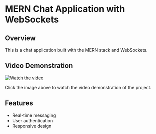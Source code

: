 # MERN Chat Application with WebSockets

## Overview
This is a chat application built with the MERN stack and WebSockets.

## Video Demonstration
[![Watch the video](https://img.youtube.com/vi/YOUR_VIDEO_ID/maxresdefault.jpg)](https://youtu.be/YOUR_VIDEO_ID)

Click the image above to watch the video demonstration of the project.

## Features
- Real-time messaging
- User authentication
- Responsive design
